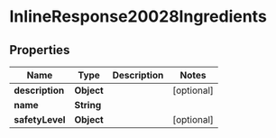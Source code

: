 

# InlineResponse20028Ingredients

## Properties

Name | Type | Description | Notes
------------ | ------------- | ------------- | -------------
**description** | **Object** |  |  [optional]
**name** | **String** |  | 
**safetyLevel** | **Object** |  |  [optional]




